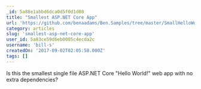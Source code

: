 ```yaml
---
_id: 5a88e1abbd6dca0d5f0d1d08
title: "Smallest ASP.NET Core App"
url: 'https://github.com/benaadams/Ben.Samples/tree/master/SmallHelloWorld'
category: articles
slug: 'smallest-asp-net-core-app'
user_id: 5a83ce59d6eb0005c4ecda2c
username: 'bill-s'
createdOn: '2017-09-02T02:05:58.000Z'
tags: []
---
```


Is this the smallest single file ASP.NET Core "Hello World!" web app with no extra dependencies?
